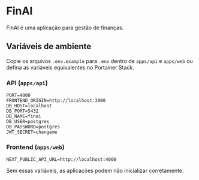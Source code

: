 # FinAI
FinAI é uma aplicação para gestão de finanças.

## Variáveis de ambiente

Copie os arquivos `.env.example` para `.env` dentro de `apps/api` e `apps/web`
ou defina as variáveis equivalentes no Portainer Stack.

### API (`apps/api`)

```env
PORT=4000
FRONTEND_ORIGIN=http://localhost:3000
DB_HOST=localhost
DB_PORT=5432
DB_NAME=finai
DB_USER=postgres
DB_PASSWORD=postgres
JWT_SECRET=changeme
```

### Frontend (`apps/web`)

```env
NEXT_PUBLIC_API_URL=http://localhost:4000
```

Sem essas variáveis, as aplicações podem não inicializar corretamente.
